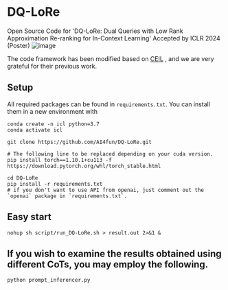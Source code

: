 # DQ-LoRe
Open Source Code for 'DQ-LoRe: Dual Queries with Low Rank Approximation Re-ranking for In-Context Learning' Accepted by ICLR 2024 (Poster)
![image](https://github.com/UGUESS-lzx/DQ-LoRe/assets/63826387/2e033083-1098-440a-b2a4-02e05e20a442)

The code framework has been modified based on [CEIL](https://github.com/HKUNLP/icl-ceil) , and we are very grateful for their previous work.


## Setup
All required packages can be found in ``requirements.txt``. 
You can install them in a new environment with 
```shell
conda create -n icl python=3.7
conda activate icl

git clone https://github.com/AI4fun/DQ-LoRe.git

# The following line to be replaced depending on your cuda version.
pip install torch==1.10.1+cu113 -f https://download.pytorch.org/whl/torch_stable.html

cd DQ-LoRe
pip install -r requirements.txt
# if you don't want to use API from openai, just comment out the `openai` package in `requirements.txt`.
```


## Easy start
```shell
nohup sh script/run_DQ-LoRe.sh > result.out 2>&1 &
```
## If you wish to examine the results obtained using different CoTs, you may employ the following.
```python
python prompt_inferencer.py
```
